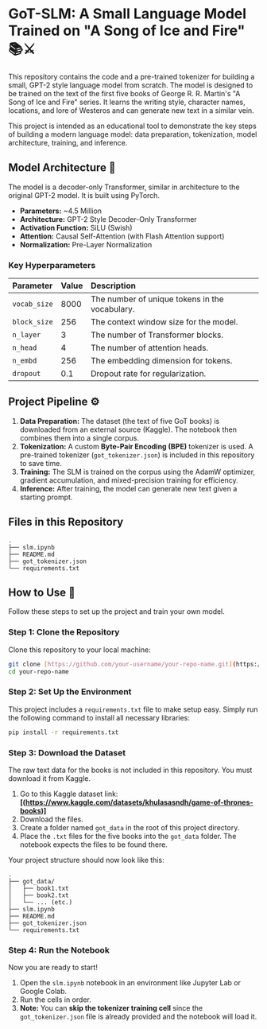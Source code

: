 # GoT-SLM: A Small Language Model Trained on "A Song of Ice and Fire" 📚⚔️

This repository contains the code and a pre-trained tokenizer for building a small, GPT-2 style language model from scratch. The model is designed to be trained on the text of the first five books of George R. R. Martin's "A Song of Ice and Fire" series. It learns the writing style, character names, locations, and lore of Westeros and can generate new text in a similar vein.

This project is intended as an educational tool to demonstrate the key steps of building a modern language model: data preparation, tokenization, model architecture, training, and inference.

## Model Architecture 🤖

The model is a decoder-only Transformer, similar in architecture to the original GPT-2 model. It is built using PyTorch.

* **Parameters:** ~4.5 Million
* **Architecture:** GPT-2 Style Decoder-Only Transformer
* **Activation Function:** SiLU (Swish)
* **Attention:** Causal Self-Attention (with Flash Attention support)
* **Normalization:** Pre-Layer Normalization

### Key Hyperparameters

| Parameter | Value | Description |
| :--- | :--- | :--- |
| `vocab_size` | 8000 | The number of unique tokens in the vocabulary. |
| `block_size` | 256 | The context window size for the model. |
| `n_layer` | 3 | The number of Transformer blocks. |
| `n_head` | 4 | The number of attention heads. |
| `n_embd` | 256 | The embedding dimension for tokens. |
| `dropout` | 0.1 | Dropout rate for regularization. |

## Project Pipeline ⚙️

1.  **Data Preparation:** The dataset (the text of five GoT books) is downloaded from an external source (Kaggle). The notebook then combines them into a single corpus.
2.  **Tokenization:** A custom **Byte-Pair Encoding (BPE)** tokenizer is used. A pre-trained tokenizer (`got_tokenizer.json`) is included in this repository to save time.
3.  **Training:** The SLM is trained on the corpus using the AdamW optimizer, gradient accumulation, and mixed-precision training for efficiency.
4.  **Inference:** After training, the model can generate new text given a starting prompt.

## Files in this Repository

```
.
├── slm.ipynb
├── README.md
├── got_tokenizer.json
└── requirements.txt
```

## How to Use 🚀

Follow these steps to set up the project and train your own model.

### Step 1: Clone the Repository
Clone this repository to your local machine:
```bash
git clone [https://github.com/your-username/your-repo-name.git](https://github.com/your-username/your-repo-name.git)
cd your-repo-name
```

### Step 2: Set Up the Environment
This project includes a `requirements.txt` file to make setup easy. Simply run the following command to install all necessary libraries:
```bash
pip install -r requirements.txt
```

### Step 3: Download the Dataset
The raw text data for the books is not included in this repository. You must download it from Kaggle.

1.  Go to this Kaggle dataset link: **[(https://www.kaggle.com/datasets/khulasasndh/game-of-thrones-books)]**
2.  Download the files.
3.  Create a folder named `got_data` in the root of this project directory.
4.  Place the `.txt` files for the five books into the `got_data` folder. The notebook expects the files to be found there.

Your project structure should now look like this:
```
.
├── got_data/
│   ├── book1.txt
│   ├── book2.txt
│   └── ... (etc.)
├── slm.ipynb
├── README.md
├── got_tokenizer.json
└── requirements.txt
```

### Step 4: Run the Notebook
Now you are ready to start!
1.  Open the `slm.ipynb` notebook in an environment like Jupyter Lab or Google Colab.
2.  Run the cells in order.
3.  **Note:** You can **skip the tokenizer training cell** since the `got_tokenizer.json` file is already provided and the notebook will load it.

